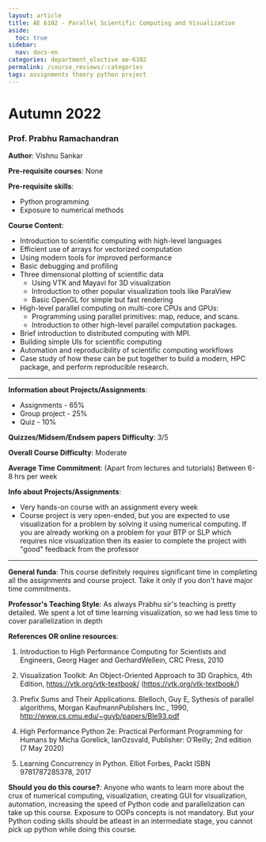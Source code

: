 ```yaml
---
layout: article
title: AE 6102 - Parallel Scientific Computing and Visualization
aside:
  toc: true
sidebar:
  nav: docs-en
categories: department_elective ae-6102
permalink: /course_reviews/:categories
tags: assignments theory python project
---
```


# Autumn 2022
### Prof. Prabhu Ramachandran
**Author**: Vishnu Sankar

**Pre-requisite courses**: None

**Pre-requisite skills**: 
- Python programming
- Exposure to numerical methods

**Course Content**:
- Introduction to scientific computing with high-level languages
- Efficient use of arrays for vectorized computation
- Using modern tools for improved performance
- Basic debugging and profiling
- Three dimensional plotting of scientific data
  - Using VTK and Mayavi for 3D visualization
  - Introduction to other popular visualization tools like ParaView
  - Basic OpenGL for simple but fast rendering
- High-level parallel computing on multi-core CPUs and GPUs:
  - Programming using parallel primitives: map, reduce, and scans.
  - Introduction to other high-level parallel computation packages.
- Brief introduction to distributed computing with MPI.
- Building simple UIs for scientific computing
- Automation and reproducibility of scientific computing workflows
- Case study of how these can be put together to build a modern, HPC package, and perform reproducible research.

---

**Information about Projects/Assignments**:
- Assignments - 65%
- Group project - 25%
- Quiz -  10%

**Quizzes/Midsem/Endsem papers Difficulty**: 3/5

**Overall Course Difficulty**: Moderate

**Average Time Commitment**:
(Apart from lectures and tutorials)
Between 6-8 hrs per week

**Info about Projects/Assignments**:
- Very hands-on course with an assignment every week
- Course project is very open-ended, but you are expected to use visualization for a problem by solving it using numerical computing. If you are already working on a problem for your BTP or SLP which requires nice visualization then its easier to complete the project with "good" feedback from the professor

---

**General funda**: This course definitely requires significant time in completing all the assignments and course project. Take it only if you don't have major time commitments. 

**Professor's Teaching Style**: As always Prabhu sir's teaching is pretty detailed. We spent a lot of time learning visualization, so we had less time to cover parallelization in depth

**References OR online resources**:
1. Introduction to High Performance Computing for Scientists and Engineers, Georg Hager and GerhardWellein, CRC Press, 2010

2. Visualization Toolkit: An Object-Oriented Approach to 3D Graphics, 4th Edition, https://vtk.org/vtk-textbook/ (https://vtk.org/vtk-textbook/)

3. Prefix Sums and Their Applications. Blelloch, Guy E, Sythesis of parallel algorithms, Morgan KaufmannPublishers Inc., 1990, http://www.cs.cmu.edu/~guyb/papers/Ble93.pdf

4. High Performance Python 2e: Practical Performant Programming for Humans by  Micha Gorelick, IanOzsvald, Publisher:   O′Reilly; 2nd edition (7 May 2020)

5. Learning Concurrency in Python. Elliot Forbes, Packt ISBN 9781787285378, 2017

**Should you do this course?**: 
Anyone who wants to learn more about the crux of numerical computing, visualization, creating GUI for visualization, automation, increasing the speed of Python code and parallelization can take up this course. Exposure to OOPs concepts is not mandatory. But your Python coding skills should be atleast in an intermediate stage, you cannot pick up python while doing this course.
